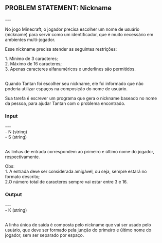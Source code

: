 <h2>PROBLEM STATEMENT: Nickname</h2>
---
<p>No jogo Minecraft, o jogador precisa escolher um nome de usuário (nickname) para servir como um identificador, que é muito necessário em ambientes multi-jogador.</p>
<p>Esse nickname precisa atender as seguintes restrições:</p>
1. Mínimo de 3 caracteres;
<br/>
2. Máximo de 16 caracteres;
<br/>
3. Apenas caracteres alfanuméricos e underlines são permitidos.
<br/><br/>
<p>Quando Tantan foi escolher seu nickname, ele foi informado que não poderia utilizar espaços na composição do nome de usuário.</p>
<p>Sua tarefa é escrever um programa que gera o nickname baseado no nome da pessoa, para ajudar Tantan com o problema encontrado.</p>
<h3>Input</h3>
---
<br/>
- N (string)
<br/>
- S (string)
<br/><br/>
<p>As linhas de entrada correspondem ao primeiro e último nome do jogador, respectivamente.</p>
<p>Obs:
<br/>
1. A entrada deve ser considerada amigável, ou seja, sempre estará no formato descrito;
<br/>
2.O número total de caracteres sempre vai estar entre 3 e 16.</p>
<h3>Output</h3>
---
<br/>
- K (string)
<br/><br/>
<p>A linha única de saída é composta pelo nickname que vai ser usado pelo usuário, que deve ser formado pela junção do primeiro e último nome do jogador, sem ser separado por espaço.</p>